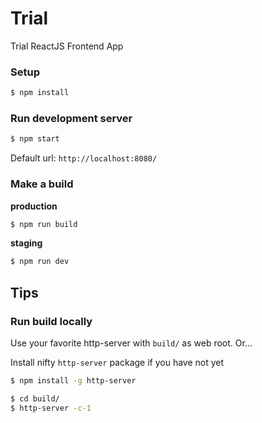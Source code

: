 # Trial
Trial ReactJS Frontend App

### Setup

```bash
$ npm install
```

### Run development server

```bash
$ npm start
```

Default url: `http://localhost:8080/`

### Make a build

**production**

```bash
$ npm run build
```

**staging**

```bash
$ npm run dev
```

## Tips

### Run build locally

Use your favorite http-server with `build/` as web root. Or...

Install nifty `http-server` package if you have not yet 

```bash
$ npm install -g http-server
```

```bash
$ cd build/
$ http-server -c-1
```
